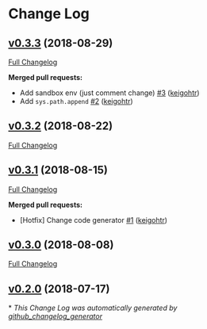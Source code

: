 # Change Log

## [v0.3.3](https://github.com/drucker/drucker-example/tree/v0.3.3) (2018-08-29)
[Full Changelog](https://github.com/drucker/drucker-example/compare/v0.3.2...v0.3.3)

**Merged pull requests:**

- Add sandbox env \(just comment change\) [\#3](https://github.com/drucker/drucker-example/pull/3) ([keigohtr](https://github.com/keigohtr))
- Add `sys.path.append` [\#2](https://github.com/drucker/drucker-example/pull/2) ([keigohtr](https://github.com/keigohtr))

## [v0.3.2](https://github.com/drucker/drucker-example/tree/v0.3.2) (2018-08-22)
[Full Changelog](https://github.com/drucker/drucker-example/compare/v0.3.1...v0.3.2)

## [v0.3.1](https://github.com/drucker/drucker-example/tree/v0.3.1) (2018-08-15)
[Full Changelog](https://github.com/drucker/drucker-example/compare/v0.3.0...v0.3.1)

**Merged pull requests:**

- \[Hotfix\] Change code generator [\#1](https://github.com/drucker/drucker-example/pull/1) ([keigohtr](https://github.com/keigohtr))

## [v0.3.0](https://github.com/drucker/drucker-example/tree/v0.3.0) (2018-08-08)
[Full Changelog](https://github.com/drucker/drucker-example/compare/v0.2.0...v0.3.0)

## [v0.2.0](https://github.com/drucker/drucker-example/tree/v0.2.0) (2018-07-17)


\* *This Change Log was automatically generated by [github_changelog_generator](https://github.com/skywinder/Github-Changelog-Generator)*